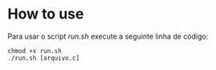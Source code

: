 # How to use

Para usar o script _run.sh_ execute a seguinte linha de código:

	chmod +x run.sh
	./run.sh [arquivo.c]
